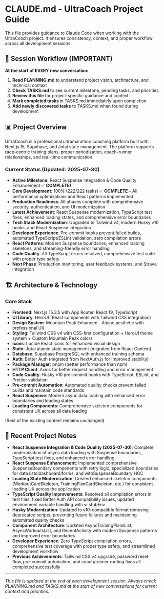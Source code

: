 # CLAUDE.md - UltraCoach Project Guide

This file provides guidance to Claude Code when working with the UltraCoach project. It ensures consistency, context, and proper workflow across all development sessions.

## 🔄 Session Workflow (IMPORTANT)

**At the start of EVERY new conversation:**

1. **Read PLANNING.md** to understand project vision, architecture, and technical context
2. **Check TASKS.md** to see current milestone, pending tasks, and priorities
3. **Review this file** for project-specific guidance and context
4. **Mark completed tasks** in TASKS.md immediately upon completion
5. **Add newly discovered tasks** to TASKS.md when found during development

## 📊 Project Overview

UltraCoach is a professional ultramarathon coaching platform built with Next.js 15, Supabase, and Jotai state management. The platform supports race-centric training plans, proper periodization, coach-runner relationships, and real-time communication.

### Current Status (Updated: 2025-07-30)

- **Active Milestone**: React Suspense Integration & Code Quality Enhancement ✅ **COMPLETE!**
- **Core Development**: 100% (222/222 tasks) ✅ **COMPLETE** - All performance optimizations and React patterns implemented
- **Production Readiness**: All phases complete with comprehensive security, authentication, and UI modernization
- **Latest Achievement**: React Suspense modernization, TypeScript test fixes, enhanced loading states, and comprehensive error boundaries
- **Tech Stack Modernization**: Upgraded to Tailwind v4, modern Husky v10 hooks, and React Suspense integration
- **Developer Experience**: Pre-commit hooks prevent failed builds, automated TypeScript/ESLint validation, zero compilation errors
- **React Patterns**: Modern Suspense boundaries, enhanced loading skeletons, and streaming-friendly error handling
- **Code Quality**: All TypeScript errors resolved, comprehensive test suite with proper type safety
- **Next Phase**: Production monitoring, user feedback systems, and Strava integration

## 🏗️ Architecture & Technology

### Core Stack

- **Frontend**: Next.js 15.3.5 with App Router, React 19, TypeScript
- **UI Library**: HeroUI (React components with Tailwind CSS integration)
- **Design System**: Mountain Peak Enhanced - Alpine aesthetic with professional UX
- **Styling**: Tailwind CSS v4 with CSS-first configuration + HeroUI theme system + Custom Mountain Peak colors
- **Icons**: Lucide React icons for enhanced visual design
- **State**: Jotai atomic state management (migrated from React Context)
- **Database**: Supabase PostgreSQL with enhanced training schema
- **Auth**: Better Auth (migrated from NextAuth.js for improved stability)
- **Package Manager**: pnpm (better performance than npm)
- **HTTP Client**: Axios for better request handling and error management
- **Code Quality**: Husky v10 pre-commit hooks with TypeScript, ESLint, and Prettier validation
- **Pre-commit Automation**: Automated quality checks prevent failed builds and maintain code standards
- **React Suspense**: Modern async data loading with enhanced error boundaries and loading states
- **Loading Components**: Comprehensive skeleton components for consistent UX across all data loading

(Rest of the existing content remains unchanged)

## 📝 Recent Project Notes

- **React Suspense Integration & Code Quality (2025-07-30)**: Complete modernization of async data loading with Suspense boundaries, TypeScript test fixes, and enhanced error handling
- **React Suspense Enhancement**: Implemented comprehensive SuspenseBoundary components with retry logic, specialized boundaries for data lists/dashboard/forms, and withSuspenseBoundary HOC
- **Loading State Modernization**: Created enhanced skeleton components (WorkoutCardSkeleton, TrainingPlanCardSkeleton, etc.) for consistent loading UX across the application
- **TypeScript Quality Improvements**: Resolved all compilation errors in test files, fixed Better Auth API compatibility issues, updated environment variable handling with vi.stubEnv
- **Husky Modernization**: Updated to v10-compatible format removing deprecated scripts, preventing future failures and maintaining automated quality checks
- **Component Architecture**: Updated AsyncTrainingPlansList, AsyncWorkoutsList, and RecentActivity with modern Suspense patterns and improved error boundaries
- **Developer Experience**: Zero TypeScript compilation errors, comprehensive test coverage with proper type safety, and streamlined development workflow
- **Previous Achievements**: Tailwind CSS v4 upgrade, password reset flow, pre-commit automation, and coach/runner routing fixes all completed successfully

---

_This file is updated at the end of each development session. Always check PLANNING.md and TASKS.md at the start of new conversations for current context and priorities._
